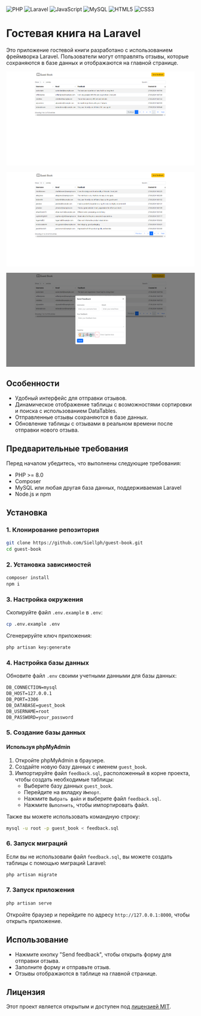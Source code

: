 ![PHP](https://img.shields.io/badge/-PHP-000?&logo=PHP) ![Laravel](https://img.shields.io/badge/-Laravel-000?&logo=Laravel) ![JavaScript](https://img.shields.io/badge/-JavaScript-000?&logo=JavaScript) ![MySQL](https://img.shields.io/badge/-MySQL-000?&logo=MySQL) ![HTML5](https://img.shields.io/badge/-HTML5-000?&logo=HTML5) ![CSS3](https://img.shields.io/badge/-CSS3-000?&logo=CSS3) 

# Гостевая книга на Laravel

Это приложение гостевой книги разработано с использованием фреймворка Laravel. Пользователи могут отправлять отзывы, которые сохраняются в базе данных и отображаются на главной странице.

![главная страница 1](/assets/1.png)

![Гланая стрганица 2](/assets/2.png)

![Форма](/assets/3.png)

## Особенности

- Удобный интерфейс для отправки отзывов.
- Динамическое отображение таблицы с возможностями сортировки и поиска с использованием DataTables.
- Отправленные отзывы сохраняются в базе данных.
- Обновление таблицы с отзывами в реальном времени после отправки нового отзыва.

## Предварительные требования

Перед началом убедитесь, что выполнены следующие требования:

- PHP >= 8.0
- Composer
- MySQL или любая другая база данных, поддерживаемая Laravel
- Node.js и npm

## Установка

### 1. Клонирование репозитория

```bash
git clone https://github.com/Siellph/guest-book.git
cd guest-book
```

### 2. Установка зависимостей

```bash
composer install
npm i
```

### 3. Настройка окружения

Скопируйте файл `.env.example` в `.env`:

```bash
cp .env.example .env
```

Сгенерируйте ключ приложения:

```bash
php artisan key:generate
```

### 4. Настройка базы данных

Обновите файл `.env` своими учетными данными для базы данных:

```plaintext
DB_CONNECTION=mysql
DB_HOST=127.0.0.1
DB_PORT=3306
DB_DATABASE=guest_book
DB_USERNAME=root
DB_PASSWORD=your_password
```

### 5. Создание базы данных

#### Используя phpMyAdmin

1. Откройте phpMyAdmin в браузере.
2. Создайте новую базу данных с именем `guest_book`.
3. Импортируйте файл `feedback.sql`, расположенный в корне проекта, чтобы создать необходимые таблицы:
   - Выберите базу данных `guest_book`.
   - Перейдите на вкладку `Импорт`.
   - Нажмите `Выбрать файл` и выберите файл `feedback.sql`.
   - Нажмите `Выполнить`, чтобы импортировать файл.

Также вы можете использовать командную строку:

```bash
mysql -u root -p guest_book < feedback.sql
```

### 6. Запуск миграций

Если вы не использовали файл `feedback.sql`, вы можете создать таблицы с помощью миграций Laravel:

```bash
php artisan migrate
```

### 7. Запуск приложения

```bash
php artisan serve
```

Откройте браузер и перейдите по адресу `http://127.0.0.1:8000`, чтобы открыть приложение.

## Использование

- Нажмите кнопку "Send feedback", чтобы открыть форму для отправки отзыва.
- Заполните форму и отправьте отзыв.
- Отзывы отображаются в таблице на главной странице.

## Лицензия

Этот проект является открытым и доступен под [лицензией MIT](LICENSE).
